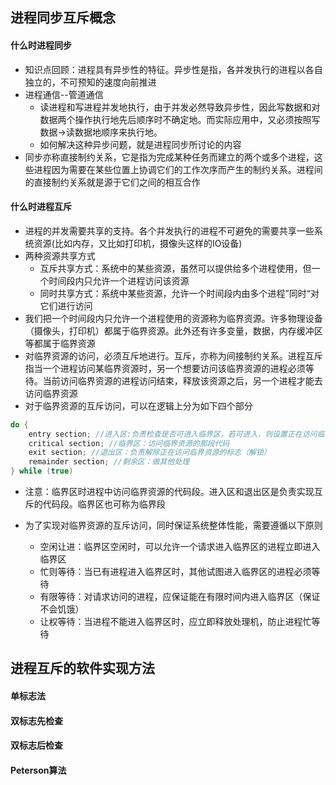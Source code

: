 ## 进程同步互斥概念

#### 什么时进程同步

- 知识点回顾：进程具有异步性的特征。异步性是指，各并发执行的进程以各自独立的，不可预知的速度向前推进
- 进程通信--管道通信
  - 读进程和写进程并发地执行，由于并发必然导致异步性，因此写数据和对数据两个操作执行地先后顺序时不确定地。而实际应用中，又必须按照写数据->读数据地顺序来执行地。
  - 如何解决这种异步问题，就是进程同步所讨论的内容
- 同步亦称直接制约关系，它是指为完成某种任务而建立的两个或多个进程，这些进程因为需要在某些位置上协调它们的工作次序而产生的制约关系。进程间的直接制约关系就是源于它们之间的相互合作

#### 什么时进程互斥

- 进程的并发需要共享的支持。各个并发执行的进程不可避免的需要共享一些系统资源(比如内存，又比如打印机，摄像头这样的IO设备)
- 两种资源共享方式
  - 互斥共享方式：系统中的某些资源，虽然可以提供给多个进程使用，但一个时间段内只允许一个进程访问该资源
  - 同时共享方式：系统中某些资源，允许一个时间段内由多个进程”同时“对它们进行访问
- 我们把一个时间段内只允许一个进程使用的资源称为临界资源。许多物理设备（摄像头，打印机）都属于临界资源。此外还有许多变量，数据，内存缓冲区等都属于临界资源
- 对临界资源的访问，必须互斥地进行。互斥，亦称为间接制约关系。进程互斥指当一个进程访问某临界资源时，另一个想要访问该临界资源的进程必须等待。当前访问临界资源的进程访问结束，释放该资源之后，另一个进程才能去访问临界资源
- 对于临界资源的互斥访问，可以在逻辑上分为如下四个部分

```c
do {
    entry section; //进入区:负责检查是否可进入临界区，若可进入，则设置正在访问临界资源的标志（上锁），以阻止其他进程同时进入临界区
    critical section; //临界区：访问临界资源的那段代码
    exit section; //退出区：负责解除正在访问临界资源的标志（解锁）
    remainder section; //剩余区：做其他处理
} while (true)
```

- 注意：临界区时进程中访问临界资源的代码段。进入区和退出区是负责实现互斥的代码段。临界区也可称为临界段

- 为了实现对临界资源的互斥访问，同时保证系统整体性能，需要遵循以下原则
  - 空闲让进：临界区空闲时，可以允许一个请求进入临界区的进程立即进入临界区
  - 忙则等待：当已有进程进入临界区时，其他试图进入临界区的进程必须等待
  - 有限等待：对请求访问的进程，应保证能在有限时间内进入临界区（保证不会饥饿）
  - 让权等待：当进程不能进入临界区时，应立即释放处理机，防止进程忙等待



## 进程互斥的软件实现方法

#### 单标志法

#### 双标志先检查

#### 双标志后检查

#### Peterson算法

